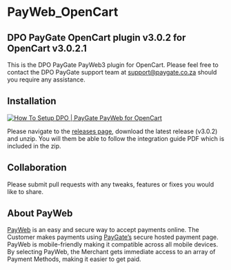 # PayWeb_OpenCart
## DPO PayGate OpenCart plugin v3.0.2 for OpenCart v3.0.2.1

This is the DPO PayGate PayWeb3 plugin for OpenCart. Please feel free to contact the DPO PayGate support team at support@paygate.co.za should you require any assistance.

## Installation
[![How To Setup DPO | PayGate PayWeb for OpenCart](https://www.appinlet.com/wp-content/uploads/2018/09/OpenCart-Integration.jpg)](https://www.youtube.com/watch?v=vP457DVuhGc "How To Setup DPO | PayGate PayWeb for OpenCart")

Please navigate to the [releases page](https://github.com/PayGate/PayWeb_OpenCart/releases), download the latest release (v3.0.2) and unzip. You will them be able to follow the integration guide PDF which is included in the zip.

## Collaboration

Please submit pull requests with any tweaks, features or fixes you would like to share.

## About PayWeb

[PayWeb](https://www.paygate.co.za/paygate-products/payweb/) is an easy and secure way to accept payments online. The Customer makes payments using [PayGate’s](https://www.paygate.co.za/) secure hosted payment page. PayWeb is mobile-friendly making it compatible across all mobile devices. By selecting PayWeb, the Merchant gets immediate access to an array of Payment Methods, making it easier to get paid.
